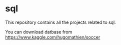 # sql
This repository contains all the projects related to sql.


You can download datbase from https://www.kaggle.com/hugomathien/soccer
